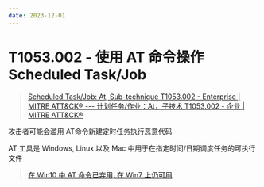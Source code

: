 ```yaml
---
date: 2023-12-01
---
```


# T1053.002 - 使用 AT 命令操作 Scheduled Task/Job

> [Scheduled Task/Job: At, Sub-technique T1053.002 - Enterprise | MITRE ATT&CK® --- 计划任务/作业：At，子技术 T1053.002 - 企业 | MITRE ATT&CK®](https://attack.mitre.org/techniques/T1053/002/)

攻击者可能会滥用 AT命令新建定时任务执行恶意代码

AT 工具是 Windows, Linux 以及 Mac 中用于在指定时间/日期调度任务的可执行文件

> [在 Win10 中 AT 命令已弃用, 在 Win7 上仍可用](../../../端点安全/Windows/index.md#AT)
>
> 

